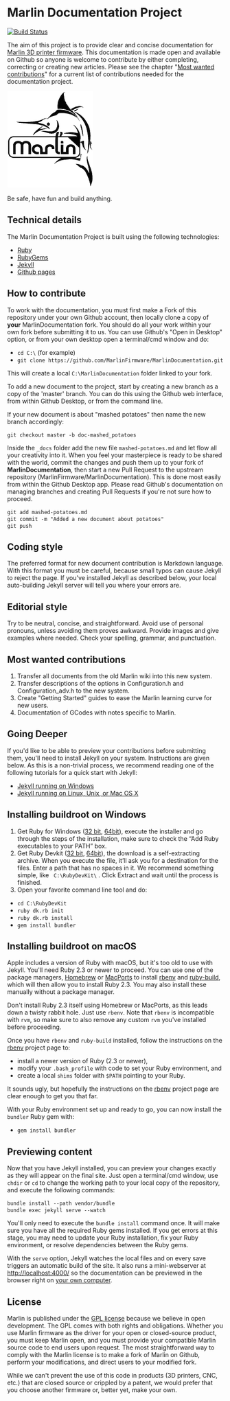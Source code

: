# Marlin Documentation Project

[![Build Status](https://travis-ci.org/MarlinFirmware/MarlinDocumentation.svg?branch=master)](https://travis-ci.org/MarlinFirmware/MarlinDocumentation)

The aim of this project is to provide clear and concise documentation for [Marlin 3D printer firmware](https://github.com/MarlinFirmware/Marlin). This documentation is made open and available on Github so anyone is welcome to contribute by either completing, correcting or creating new articles. Please see the chapter "[Most wanted contributions](#most-wanted-contributions)" for a current list of contributions needed for the documentation project.

![Marlin logo](assets/images/logo/marlin/small.png)

Be safe, have fun and build anything.

## Technical details

The Marlin Documentation Project is built using the following technologies:
- [Ruby](https://www.ruby-lang.org/en/downloads/)
- [RubyGems](https://rubygems.org/pages/download)
- [Jekyll](https://jekyllrb.com/)
- [Github pages](https://pages.github.com/)

## How to contribute

To work with the documentation, you must first make a Fork of this repository under your own Github account, then locally clone a copy of **your** MarlinDocumentation fork. You should do all your work within your own fork before submitting it to us. You can use Github's "Open in Desktop" option, or from your own desktop open a terminal/cmd window and do:
  - `cd C:\` (for example)
  - `git clone https://github.com/MarlinFirmware/MarlinDocumentation.git`

This will create a local `C:\MarlinDocumentation` folder linked to your fork.

To add a new document to the project, start by creating a new branch as a copy of the 'master' branch. You can do this using the Github web interface, from within Github Desktop, or from the command line.

If your new document is about "mashed potatoes" then name the new branch accordingly:
```
git checkout master -b doc-mashed_potatoes
```
Inside the `_docs` folder add the new file `mashed-potatoes.md` and let flow all your creativity into it. When you feel your masterpiece is ready to be shared with the world, commit the changes and push them up to your fork of **MarlinDocumentation**, then start a new Pull Request to the upstream repository (MarlinFirmware/MarlinDocumentation). This is done most easily from within the Github Desktop app. Please read Github's documentation on managing branches and creating Pull Requests if you're not sure how to proceed.
```
git add mashed-potatoes.md
git commit -m "Added a new document about potatoes"
git push
```

## Coding style

The preferred format for new document contribution is Markdown language. With this format you must be careful, because small typos can cause Jekyll to reject the page. If you've installed Jekyll as described below, your local auto-building Jekyll server will tell you where your errors are.

## Editorial style

Try to be neutral, concise, and straightforward. Avoid use of personal pronouns, unless avoiding them proves awkward. Provide images and give examples where needed. Check your spelling, grammar, and punctuation.

## Most wanted contributions

1. Transfer all documents from the old Marlin wiki into this new system.
1. Transfer descriptions of the options in Configuration.h and Configuration_adv.h to the new system.
1. Create "Getting Started" guides to ease the Marlin learning curve for new users.
1. Documentation of GCodes with notes specific to Marlin.

## Going Deeper

If you'd like to be able to preview your contributions before submitting them, you'll need to install Jekyll on your system. Instructions are given below. As this is a non-trivial process, we recommend reading one of the following tutorials for a quick start with Jekyll:
- [Jekyll running on Windows](http://jekyll-windows.juthilo.com/)
- [Jekyll running on Linux, Unix, or Mac OS X](https://jekyllrb.com/docs/installation/)

## Installing buildroot on Windows

 1. Get Ruby for Windows ([32 bit](http://dl.bintray.com/oneclick/rubyinstaller/rubyinstaller-2.2.2.exe), [64bit](http://dl.bintray.com/oneclick/rubyinstaller/rubyinstaller-2.2.2-x64.exe)), execute the installer and go through the steps of the installation, make sure to check the “Add Ruby executables to your PATH” box.
 2. Get Ruby Devkit ([32 bit](http://dl.bintray.com/oneclick/rubyinstaller/DevKit-mingw64-32-4.7.2-20130224-1151-sfx.exe), [64bit](http://dl.bintray.com/oneclick/rubyinstaller/DevKit-mingw64-64-4.7.2-20130224-1432-sfx.exe)), the download is a self-extracting archive. When you execute the file, it’ll ask you for a destination for the files. Enter a path that has no spaces in it. We recommend something simple, like ` C:\RubyDevKit\` . Click Extract and wait until the process is finished.
 3. Open your favorite command line tool and do:
  - `cd C:\RubyDevKit`
  - `ruby dk.rb init`
  - `ruby dk.rb install`
  - `gem install bundler`

## Installing buildroot on macOS

Apple includes a version of Ruby with macOS, but it's too old to use with Jekyll. You'll need Ruby 2.3 or newer to proceed. You can use one of the package managers, [Homebrew](http://brew.sh) or [MacPorts](https://www.macports.org) to install [rbenv](https://github.com/rbenv/rbenv) and [ruby-build](https://github.com/rbenv/ruby-build#readme), which will then allow you to install Ruby 2.3. You may also install these manually without a package manager.

Don't install Ruby 2.3 itself using Homebrew or MacPorts, as this leads down a twisty rabbit hole. Just use `rbenv`. Note that `rbenv` is incompatible with `rvm`, so make sure to also remove any custom `rvm` you've installed before proceeding.

Once you have `rbenv` and `ruby-build` installed, follow the instructions on the [rbenv](https://github.com/rbenv/rbenv) project page to:

- install a newer version of Ruby (2.3 or newer),
- modify your `.bash_profile` with code to set your Ruby environment, and
- create a local `shims` folder with `$PATH` pointing to your Ruby.

It sounds ugly, but hopefully the instructions on the [rbenv](https://github.com/rbenv/rbenv) project page are clear enough to get you that far.

With your Ruby environment set up and ready to go, you can now install the `bundler` Ruby gem with:
- `gem install bundler`

## Previewing content

Now that you have Jekyll installed, you can preview your changes exactly as they will appear on the final site. Just open a terminal/cmd window, use `chdir` or `cd` to change the working path to your local copy of the repository, and execute the following commands:

```
bundle install --path vendor/bundle
bundle exec jekyll serve --watch
```

You'll only need to execute the `bundle install` command once. It will make sure you have all the required Ruby gems installed. If you get errors at this stage, you may need to update your Ruby installation, fix your Ruby environment, or resolve dependencies between the Ruby gems.

With the `serve` option, Jekyll watches the local files and on every save triggers an automatic build of the site. It also runs a mini-webserver at [http://localhost:4000/](http://localhost:4000/) so the documentation can be previewed in the browser right on [your own computer](http://localhost:4000/).

## License

Marlin is published under the [GPL license](/LICENSE) because we believe in open development. The GPL comes with both rights and obligations. Whether you use Marlin firmware as the driver for your open or closed-source product, you must keep Marlin open, and you must provide your compatible Marlin source code to end users upon request. The most straightforward way to comply with the Marlin license is to make a fork of Marlin on Github, perform your modifications, and direct users to your modified fork.

While we can't prevent the use of this code in products (3D printers, CNC, etc.) that are closed source or crippled by a patent, we would prefer that you choose another firmware or, better yet, make your own.
